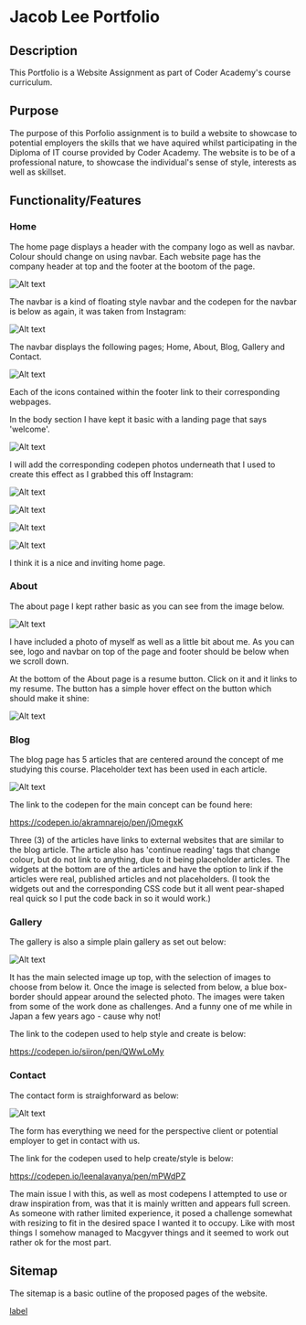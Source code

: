 # Jacob Lee Portfolio

## Description

This Portfolio is a Website Assignment as part of Coder Academy's course curriculum. 

## Purpose

The purpose of this Porfolio assignment is to build a website to showcase to potential employers the skills that we have aquired whilst participating in the Diploma of IT course provided by Coder Academy. The website is to be of a professional nature, to showcase the individual's sense of style, interests as well as skillset. 

## Functionality/Features

### Home

The home page displays a header with the company logo as well as navbar. Colour should change on using navbar. Each website page has the company header at top and the footer at the bootom of the page. 

![Alt text](docs/headerandnav.JPG)

The navbar is a kind of floating style navbar and the codepen for the navbar is below as again, it was taken from Instagram:

![Alt text](docs/codepen%20nav.jpg)

The navbar displays the following pages; Home, About, Blog, Gallery and Contact.

![Alt text](docs/footer.JPG)

Each of the icons contained within the footer link to their corresponding webpages.

In the body section I have kept it basic with a landing page that says 'welcome'.

![Alt text](docs/homewelcome.JPG)

I will add the corresponding codepen photos underneath that I used to create this effect as I grabbed this off Instagram:

![Alt text](docs/codepen%20welcome3.jpg)

![Alt text](docs/codepen%20welcome2.jpg)

![Alt text](docs/codepen%20welcome4.jpg)

![Alt text](docs/codepen%20welcome1.jpg)

I think it is a nice and inviting home page.

### About

The about page I kept rather basic as you can see from the image below. 

![Alt text](docs/M%20about.JPG)

I have included a photo of myself as well as a little bit about me. As you can see, logo and navbar on top of the page and footer should be below when we scroll down. 

At the bottom of the About page is a resume button. Click on it and it links to my resume. The button has a simple hover effect on the button which should make it shine:

![Alt text](docs/codenpen%20resumehover.jpg)

### Blog

The blog page has 5 articles that are centered around the concept of me studying this course. Placeholder text has been used in each article.

![Alt text](docs/T%20blog.JPG)

The link to the codepen for the main concept can be found here:

https://codepen.io/akramnarejo/pen/jOmegxK

Three (3) of the articles have links to external websites that are similar to the blog article. The article also has 'continue reading' tags that change colour, but do not link to anything, due to it being placeholder articles. The widgets at the bottom are of the articles and have the option to link if the articles were real, published articles and not placeholders. (I took the widgets out and the corresponding CSS code but it all went pear-shaped real quick so I put the code back in so it would work.)

### Gallery

The gallery is also a simple plain gallery as set out below:

![Alt text](docs/M%20gallery.JPG)

It has the main selected image up top, with the selection of images to choose from below it. Once the image is selected from below, a blue box-border should appear around the selected photo. The images were taken from some of the work done as challenges.
And a funny one of me while in Japan a few years ago - cause why not!

The link to the codepen used to help style and create is below:

https://codepen.io/siiron/pen/QWwLoMy

### Contact

The contact form is straighforward as below:

![Alt text](docs/M%20contact.JPG)

The form has everything we need for the perspective client or potential employer to get in contact with us.

The link for the codepen used to help create/style is below:

https://codepen.io/leenalavanya/pen/mPWdPZ

The main issue I with this, as well as most codepens I attempted to use or draw inspiration from, was that it is mainly written and appears full screen. As someone with rather limited experience, it posed a challenge somewhat with resizing to fit in the desired space I wanted it to occupy. Like with most things I somehow managed to Macgyver things and it seemed to work out rather ok for the most part.


## Sitemap

The sitemap is a basic outline of the proposed pages of the website.

[label](Portfolio%20sitemap.drawio)


